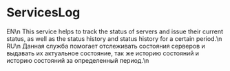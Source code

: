# ServicesLog
EN\n
This service helps to track the status of servers and issue their current status, as well as the status history and status history for a certain period.\n
RU\n
Данная служба помогает отслеживать состояния серверов и выдавать их актуальное состояние, так же историю состояний и историю состояний за определенный период.\n
